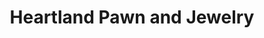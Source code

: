 ---
title: "Heartland Pawn and Jewelry"
url: /lawrence/heartland-pawn-and-jewelry/
shop: pawnbroker
---